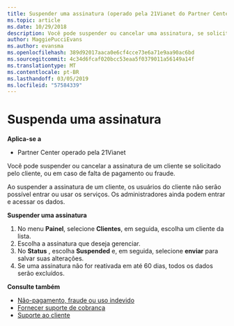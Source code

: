```yaml
---
title: Suspender uma assinatura (operado pela 21Vianet do Partner Center)
ms.topic: article
ms.date: 10/29/2018
description: Você pode suspender ou cancelar uma assinatura, se solicitado pelo cliente, ou em caso de falta de pagamento ou fraude.
author: MaggiePucciEvans
ms.author: evansma
ms.openlocfilehash: 389d92017aaca0e6cf4cce73e6a71e9aa90ac6bd
ms.sourcegitcommit: 4c34d6fcaf020bcc53eaa5f0379011a56149a14f
ms.translationtype: MT
ms.contentlocale: pt-BR
ms.lasthandoff: 03/05/2019
ms.locfileid: "57584339"
---
```

# <a name="suspend-a-subscription"></a>Suspenda uma assinatura

**Aplica-se a**

-   Partner Center operado pela 21Vianet

Você pode suspender ou cancelar a assinatura de um cliente se solicitado pelo cliente, ou em caso de falta de pagamento ou fraude.

Ao suspender a assinatura de um cliente, os usuários do cliente não serão possível entrar ou usar os serviços. Os administradores ainda podem entrar e acessar os dados.

**Suspender uma assinatura**

1.  No menu **Painel**, selecione **Clientes**, em seguida, escolha um cliente da lista.
2.  Escolha a assinatura que deseja gerenciar.
3.  No **Status** , escolha **Suspended** e, em seguida, selecione **enviar** para salvar suas alterações.
4.  Se uma assinatura não for reativada em até 60 dias, todos os dados serão excluídos.

**Consulte também**

-   [Não-pagamento, fraude ou uso indevido](non-payment-fraud-or-misuse.md)
-   [Fornecer suporte de cobrança](provide-billing-support.md)
-   [Suporte ao cliente](customer-support.md)